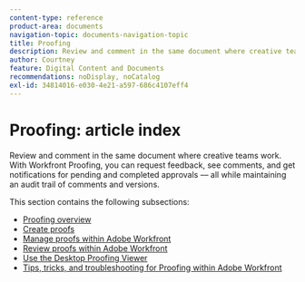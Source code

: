 ```yaml
---
content-type: reference
product-area: documents
navigation-topic: documents-navigation-topic
title: Proofing
description: Review and comment in the same document where creative teams work. With Workfront Proofing, you can request feedback, see comments, and get notifications for pending and completed approvals –– all while maintaining an audit trail of comments and versions.
author: Courtney
feature: Digital Content and Documents
recommendations: noDisplay, noCatalog
exl-id: 34814016-e030-4e21-a597-686c4107eff4
---
```

# Proofing: article index

Review and comment in the same document where creative teams work. With Workfront Proofing, you can request feedback, see comments, and get notifications for pending and completed approvals –– all while maintaining an audit trail of comments and versions.

This section contains the following subsections:

* [Proofing overview](../../review-and-approve-work/proofing/proofing-overview/proofing-basics.md) 
* [Create proofs](../../review-and-approve-work/proofing/creating-proofs-within-workfront/create-proofs--in-wf.md) 
* [Manage proofs within Adobe Workfront](../../review-and-approve-work/proofing/managing-proofs-within-workfront/manage-proofs-in-wf.md) 
* [Review proofs within Adobe Workfront](../../review-and-approve-work/proofing/reviewing-proofs-within-workfront/review-proofs-in-wf.md) 
* [Use the Desktop Proofing Viewer](/help/quicksilver/review-and-approve-work/proofing/use-the-desktop-proofing-viewer/use-desktop-proofing-viewer.md)
* [Tips, tricks, and troubleshooting for Proofing within Adobe Workfront](../../review-and-approve-work/proofing/tips-tricks-and-troubleshooting/tips-tricks-troubleshooting-proofing.md)
